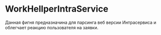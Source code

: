 # WorkHellperIntraService
Данная фигня предназначина для парсинга веб версии Интрасервиса и облегчает реакцию пользователя на заявки.
